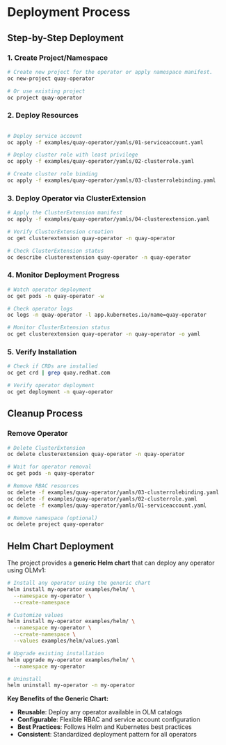 # Deployment Process

## Step-by-Step Deployment

### 1. Create Project/Namespace

```bash
# Create new project for the operator or apply namespace manifest.
oc new-project quay-operator

# Or use existing project
oc project quay-operator
```

### 2. Deploy Resources

```bash

# Deploy service account
oc apply -f examples/quay-operator/yamls/01-serviceaccount.yaml

# Deploy cluster role with least privilege
oc apply -f examples/quay-operator/yamls/02-clusterrole.yaml

# Create cluster role binding
oc apply -f examples/quay-operator/yamls/03-clusterrolebinding.yaml
```

### 3. Deploy Operator via ClusterExtension

```bash
# Apply the ClusterExtension manifest
oc apply -f examples/quay-operator/yamls/04-clusterextension.yaml

# Verify ClusterExtension creation
oc get clusterextension quay-operator -n quay-operator

# Check ClusterExtension status
oc describe clusterextension quay-operator -n quay-operator
```

### 4. Monitor Deployment Progress

```bash
# Watch operator deployment
oc get pods -n quay-operator -w

# Check operator logs
oc logs -n quay-operator -l app.kubernetes.io/name=quay-operator

# Monitor ClusterExtension status
oc get clusterextension quay-operator -n quay-operator -o yaml
```

### 5. Verify Installation

```bash
# Check if CRDs are installed
oc get crd | grep quay.redhat.com

# Verify operator deployment
oc get deployment -n quay-operator
```

## Cleanup Process

### Remove Operator

```bash
# Delete ClusterExtension
oc delete clusterextension quay-operator -n quay-operator

# Wait for operator removal
oc get pods -n quay-operator

# Remove RBAC resources
oc delete -f examples/quay-operator/yamls/03-clusterrolebinding.yaml
oc delete -f examples/quay-operator/yamls/02-clusterrole.yaml
oc delete -f examples/quay-operator/yamls/01-serviceaccount.yaml

# Remove namespace (optional)
oc delete project quay-operator
```

## Helm Chart Deployment

The project provides a **generic Helm chart** that can deploy any operator using OLMv1:

```bash
# Install any operator using the generic chart
helm install my-operator examples/helm/ \
  --namespace my-operator \
  --create-namespace

# Customize values
helm install my-operator examples/helm/ \
  --namespace my-operator \
  --create-namespace \
  --values examples/helm/values.yaml

# Upgrade existing installation
helm upgrade my-operator examples/helm/ \
  --namespace my-operator

# Uninstall
helm uninstall my-operator -n my-operator
```

**Key Benefits of the Generic Chart:**

- **Reusable**: Deploy any operator available in OLM catalogs
- **Configurable**: Flexible RBAC and service account configuration
- **Best Practices**: Follows Helm and Kubernetes best practices
- **Consistent**: Standardized deployment pattern for all operators
